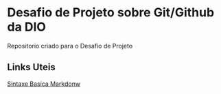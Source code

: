 # Desafio de Projeto sobre Git/Github da DIO

Repositorio criado para o Desafio de Projeto

## Links Uteis
[Sintaxe Basica Markdonw](https://markdown.net.br/)
